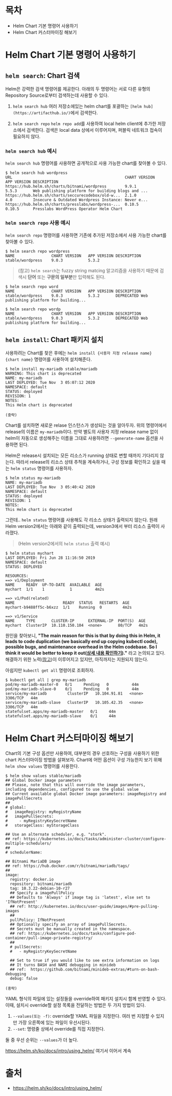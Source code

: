 # 목차
* Helm Chart 기본 명령어 사용하기
* Helm Chart 커스터마이징 해보기

# Helm Chart 기본 명령어 사용하기

## `helm search`: Chart 검색
Helm은 강력한 검색 명령어를 제공한다. 아래의 두 명령어는 서로 다른 유형의 Repository Source로부터 검색하는데 사용할 수 있다.

1. `helm search hub`
여러 저장소에있는 helm chart를 포괄하는 `[helm hub](https://artifacthub.io/)`에서 검색한다.

2. `helm search repo`
`helm repo add`를 사용하여 local helm client에 추가한 저장소에서 검색한다. 검색은 local data 상에서 이루어지며, 퍼블릭 네트워크 접속이 필요하지 않다.

### `helm search hub` 예시  
`helm search hub` 명령어를 사용하면 공개적으로 사용 가능한 chart를 찾아볼 수 있다.
```
$ helm search hub wordpress
URL                                               	CHART VERSION	APP VERSION	DESCRIPTION
https://hub.helm.sh/charts/bitnami/wordpress      	9.9.1        	5.5.3      	Web publishing platform for building blogs and ...
https://hub.helm.sh/charts/seccurecodebox/old-w...	2.1.0        	4.0        	Insecure & Outdated Wordpress Instance: Never e...
https://hub.helm.sh/charts/presslabs/wordpress-...	0.10.5       	0.10.5     	Presslabs WordPress Operator Helm Chart
```

### `helm search repo` 사용 예시  
`helm search repo` 명령어를 사용하면 기존에 추가된 저장소에서 사용 가능한 chart를 찾아볼 수 있다.
```
$ helm search repo wordpress
NAME            	CHART VERSION	APP VERSION	DESCRIPTION
stable/wordpress	9.0.3        	5.3.2
```

> (참고) `helm search`는 fuzzy string matcing 알고리즘을 사용하기 때문에 검색시 **단어** 또는 **구문의 일부분**만 입력해도 된다.
```
$ helm search repo word
NAME            	CHART VERSION	APP VERSION	DESCRIPTION
stable/wordpress	9.0.3        	5.3.2      	DEPRECATED Web publishing platform for building...

$ helm search repo wordp
NAME            	CHART VERSION	APP VERSION	DESCRIPTION
stable/wordpress	9.0.3        	5.3.2      	DEPRECATED Web publishing platform for building...
```

## `helm install`: Chart 패키지 설치
사용하려는 Chart를 찾은 후에는 `helm install {사용자 지정 release name} {chart name}` 명령어를 사용하여 설치해준다. 
```
$ helm install my-mariadb stable/mariadb
WARNING: This chart is deprecated
NAME: my-mariadb
LAST DEPLOYED: Tue Nov  3 05:07:12 2020
NAMESPACE: default
STATUS: deployed
REVISION: 1
NOTES:
This Helm chart is deprecated

(중략)
```

Chart를 설치하면 새로운 relase 인스턴스가 생성되는 것을 알아두자. 위의 명령어에서 release의 이름은 `my-mariadb`이다. 만약 별도의 사용자 지정 release name 없이 helm이 자동으로 생성해주는 이름을 그대로 사용하려면 `--generate-name` 옵션을 사용하면 된다.

Helm은 release시 설치되는 모든 리소스가 running 상태로 변할 때까지 기다리지 않는다. 따라서 release의 리소스 상태 추척을 계속하거나, 구성 정보를 확인하고 싶을 때는 `helm status` 명령어를 사용하자.
```
$ helm status my-mariadb
NAME: my-mariadb
LAST DEPLOYED: Tue Nov  3 05:40:42 2020
NAMESPACE: default
STATUS: deployed
REVISION: 1
NOTES:
This Helm chart is deprecated
```
그런데.. `helm status` 명령어를 사용해도 각 리소스 상태가 출력되지 않는다. 원래 Helm version2에서는 아래와 같이 출력되는데, version3에서 부터 리소스 출력이 사라졌다.
> (Helm version2에서의 `helm status` 출력 예시)
```
$ helm status mychart
LAST DEPLOYED: Fri Jun 28 11:16:50 2019
NAMESPACE: default
STATUS: DEPLOYED

RESOURCES:
==> v1/Deployment
NAME     READY  UP-TO-DATE  AVAILABLE  AGE
mychart  1/1    1           1          4m2s

==> v1/Pod(related)
NAME                     READY  STATUS   RESTARTS  AGE
mychart-b9488ff5c-b6xzz  1/1    Running  0         4m2s

==> v1/Service
NAME     TYPE       CLUSTER-IP      EXTERNAL-IP  PORT(S)  AGE
mychart  ClusterIP  10.110.150.104  <none>       80/TCP   4m2s
```

원인을 찾아보니, **"The main reason for this is that by doing this in Helm, it leads to code duplication (we basically end up copying kubectl code), possible bugs, and maintenance overhead in the Helm codebase. So I think it would be better to keep it out([상세 내용 확인하기](https://github.com/helm/helm/issues/5952))."** 라고 논의되고 있다. 해결하기 위한 노력([참고](https://github.com/helm/helm/pull/7728))이 이루어지고 있지만, 아직까지는 지원되지 않는다.

아쉽지만 `kubectl get all` 명령어로 조회하자.
```
$ kubectl get all | grep my-mariadb
pod/my-mariadb-master-0   0/1     Pending   0          44m
pod/my-mariadb-slave-0    0/1     Pending   0          44m
service/my-mariadb         ClusterIP   10.104.91.81   <none>        3306/TCP   44m
service/my-mariadb-slave   ClusterIP   10.105.42.35   <none>        3306/TCP   44m
statefulset.apps/my-mariadb-master   0/1     44m
statefulset.apps/my-mariadb-slave    0/1     44m
```

# Helm Chart 커스터마이징 해보기
Chart의 기본 구성 옵션만 사용하여, 대부분의 경우 선호하는 구성을 사용하기 위한 chart 커스터마이징 방법을 살펴보자.
Chart에 어떤 옵션이 구성 가능한지 보기 위해 `helm show values` 명령어를 사용한다.

```
$ helm show values stable/mariadb
## Global Docker image parameters
## Please, note that this will override the image parameters, including dependencies, configured to use the global value
## Current available global Docker image parameters: imageRegistry and imagePullSecrets
##
# global:
#   imageRegistry: myRegistryName
#   imagePullSecrets:
#     - myRegistryKeySecretName
#   storageClass: myStorageClass

## Use an alternate scheduler, e.g. "stork".
## ref: https://kubernetes.io/docs/tasks/administer-cluster/configure-multiple-schedulers/
##
# schedulerName:

## Bitnami MariaDB image
## ref: https://hub.docker.com/r/bitnami/mariadb/tags/
##
image:
  registry: docker.io
  repository: bitnami/mariadb
  tag: 10.3.22-debian-10-r27
  ## Specify a imagePullPolicy
  ## Defaults to 'Always' if image tag is 'latest', else set to 'IfNotPresent'
  ## ref: http://kubernetes.io/docs/user-guide/images/#pre-pulling-images
  ##
  pullPolicy: IfNotPresent
  ## Optionally specify an array of imagePullSecrets.
  ## Secrets must be manually created in the namespace.
  ## ref: https://kubernetes.io/docs/tasks/configure-pod-container/pull-image-private-registry/
  ##
  # pullSecrets:
  #   - myRegistryKeySecretName

  ## Set to true if you would like to see extra information on logs
  ## It turns BASH and NAMI debugging in minideb
  ## ref:  https://github.com/bitnami/minideb-extras/#turn-on-bash-debugging
  debug: false

(중략)

```

YAML 형식의 파일에 있는 설정들을 override하여 패키지 설치시 함께 반영할 수 있다. 이때, 설치시 override할 설정 목록을 전달하는 방법은 두 가지 방법이 있다.  
1. `--values(또는 -f)`: override할 YAML 파일을 지정한다. 여러 번 지정할 수 있지만 가장 오른쪽에 있는 파일이 우선시된다.
2. `--set`: 명령줄 상에서 override를 직접 지정한다.

둘 중 우선 순위는 `--values`가 더 높다.

https://helm.sh/ko/docs/intro/using_helm/ 여기서 이어서 계속




# 출처
* https://helm.sh/ko/docs/intro/using_helm/
